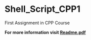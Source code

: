 # Shell_Script_CPP1
First Assignment in CPP Course

<b>For more information visit <a href="./readme.pdf">Readme.pdf</a></b>
